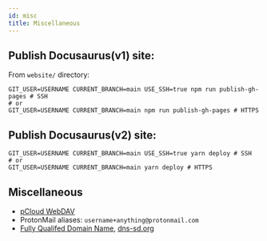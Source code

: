 ```yaml
---
id: misc
title: Miscellaneous
---
```


## Publish Docusaurus(v1) site:

From `website/` directory:

```
GIT_USER=USERNAME CURRENT_BRANCH=main USE_SSH=true npm run publish-gh-pages # SSH
# or
GIT_USER=USERNAME CURRENT_BRANCH=main npm run publish-gh-pages # HTTPS
```

## Publish Docusaurus(v2) site:

```
GIT_USER=USERNAME CURRENT_BRANCH=main USE_SSH=true yarn deploy # SSH
# or
GIT_USER=USERNAME CURRENT_BRANCH=main yarn deploy # HTTPS
```

## Miscellaneous

- [pCloud WebDAV](https://webdav.pcloud.com)
- ProtonMail aliases: `username+anything@protonmail.com`
- [Fully Qualifed Domain Name](https://en.wikipedia.org/wiki/Fully_qualified_domain_name), [dns-sd.org](http://www.dns-sd.org/TrailingDotsInDomainNames.html)
